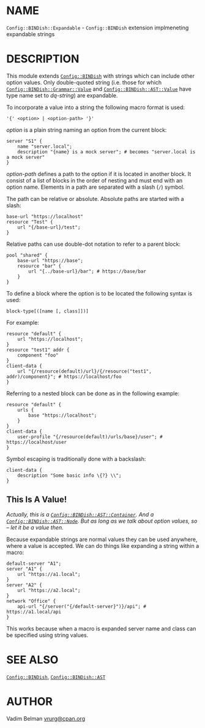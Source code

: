 NAME
====

`Config::BINDish::Expandable` - `Config::BINDish` extension implmeneting expandable strings

DESCRIPTION
===========

This module extends [`Config::BINDish`](https://github.com/vrurg/raku-Config-BINDish/blob/v0.0.5/docs/md/Config/BINDish.md) with strings which can include other option values. Only double-quoted string (i.e. those for which [`Config::BINDish::Grammar::Value`](https://github.com/vrurg/raku-Config-BINDish/blob/v0.0.5/docs/md/Config/BINDish/Grammar/Value.md) and [`Config::BINDish::AST::Value`](https://github.com/vrurg/raku-Config-BINDish/blob/v0.0.5/docs/md/Config/BINDish/AST/Value.md) have type name set to *dq-string*) are expandable.

To incorporate a value into a string the following macro format is used:

    '{' <option> | <option-path> '}'

*option* is a plain string naming an option from the current block:

    server "S1" {
        name "server.local";
        description "{name} is a mock server"; # becomes "server.local is a mock server"
    }

*option-path* defines a path to the option if it is located in another block. It consist of a list of blocks in the order of nesting and must end with an option name. Elements in a path are separated with a slash (`/`) symbol.

The path can be relative or absolute. Absolute paths are started with a slash:

    base-url "https://localhost"
    resource "Test" {
        url "{/base-url}/test";
    }

Relative paths can use double-dot notation to refer to a parent block:

    pool "shared" {
        base-url "https://base";
        resource "bar" {
            url "{../base-url}/bar"; # https://base/bar
        }
    }

To define a block where the option is to be located the following syntax is used:

    block-type[([name [, class]])]

For example:

    resource "default" {
        url "https://localhost";
    }
    resource "test1" addr {
        component "foo"
    }
    client-data {
        url "{/resource(default)/url}/{/resource("test1", addr)/component}"; # https://localhost/foo
    }

Referring to a nested block can be done as in the following example:

    resource "default" {
        urls {
            base "https://localhost";
        }
    }
    client-data {
        user-profile "{/resource(default)/urls/base}/user"; # https://localhost/user
    }

Symbol escaping is traditionally done with a backslash:

    client-data {
        description "Some basic info \{?} \\";
    }

This Is A Value!
----------------

*Actually, this is a [`Config::BINDish::AST::Container`](https://github.com/vrurg/raku-Config-BINDish/blob/v0.0.5/docs/md/Config/BINDish/AST/Container.md). And a [`Config::BINDish::AST::Node`](https://github.com/vrurg/raku-Config-BINDish/blob/v0.0.5/docs/md/Config/BINDish/AST/Node.md). But as long as we talk about option values, so – let it be a value then.*

Because expandable strings are normal values they can be used anywhere, where a value is accepted. We can do things like expanding a string within a macro:

    default-server "A1";
    server "A1" {
        url "https://a1.local";
    }
    server "A2" {
        url "https://a2.local";
    }
    network "Office" {
        api-url "{/server("{/default-server}")}/api"; # https://a1.local/api
    }

This works because when a macro is expanded server name and class can be specified using string values.

SEE ALSO
========

[`Config::BINDish`](https://github.com/vrurg/raku-Config-BINDish/blob/v0.0.5/docs/md/Config/BINDish.md), [`Config::BINDish::AST`](https://github.com/vrurg/raku-Config-BINDish/blob/v0.0.5/docs/md/Config/BINDish/AST.md)

AUTHOR
======

Vadim Belman <vrurg@cpan.org>

